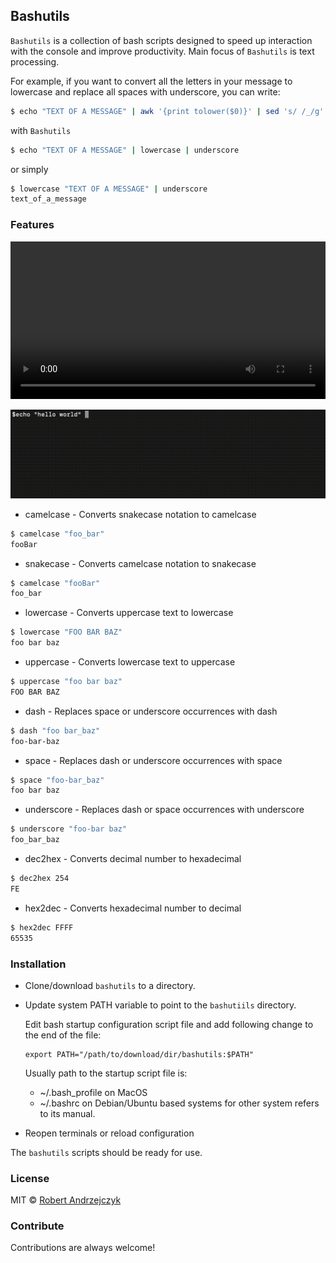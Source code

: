 ## Bashutils
`Bashutils` is a collection of bash scripts designed to speed up interaction with the console and improve productivity. Main focus of `Bashutils` is text processing. 

For example, if you want to convert all the letters in your message to lowercase and replace all spaces with underscore, you can write:
```bash
$ echo "TEXT OF A MESSAGE" | awk '{print tolower($0)}' | sed 's/ /_/g' 
```
with `Bashutils`
```bash
$ echo "TEXT OF A MESSAGE" | lowercase | underscore
```
or simply 
```bash
$ lowercase "TEXT OF A MESSAGE" | underscore
text_of_a_message
```

### Features

<video width="100%" height="auto" controls><source src="sample-usage.mp4" type="video/mp4">
    Your video does not support the video tag.
</video>

![](sample-usage.gif?raw=true "Sample usage")


- camelcase - Converts snakecase notation to camelcase
```bash
$ camelcase "foo_bar"
fooBar
```

- snakecase - Converts camelcase notation to snakecase
```bash
$ camelcase "fooBar"
foo_bar
```

- lowercase - Converts uppercase text to lowercase
```bash
$ lowercase "FOO BAR BAZ"
foo bar baz
```

- uppercase - Converts lowercase text to uppercase
```bash
$ uppercase "foo bar baz"
FOO BAR BAZ
```

- dash - Replaces space or underscore occurrences with dash
```bash
$ dash "foo bar_baz"
foo-bar-baz
```

- space - Replaces dash or underscore occurrences with space
```bash
$ space "foo-bar_baz"
foo bar baz
```

- underscore - Replaces dash or space occurrences with underscore
```bash
$ underscore "foo-bar baz"
foo_bar_baz
```

- dec2hex - Converts decimal number to hexadecimal
```bash
$ dec2hex 254
FE
```

- hex2dec  - Converts hexadecimal number to decimal
```bash
$ hex2dec FFFF
65535
```

### Installation
- Clone/download `bashutils` to a directory. 
- Update system PATH variable to point to the `bashutiils` directory.

	Edit bash startup configuration script file and add following change to the end of the file:
	```console
	export PATH="/path/to/download/dir/bashutils:$PATH"
	```
	Usually path to the startup script file is:
	- ~/.bash_profile on MacOS
	- ~/.bashrc on Debian/Ubuntu based systems
	for other system refers to its manual.

- Reopen terminals or reload configuration

The `bashutils` scripts should be ready for use.

### License
MIT © [Robert Andrzejczyk](https://github.com/rojarand)

### Contribute
Contributions are always welcome!

